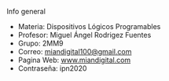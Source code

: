 Info general

* Materia: Dispositivos Lógicos Programables
* Profesor: Miguel Ángel Rodrigez Fuentes
* Grupo: 2MM9
* Correo: miandigital100@gmail.com
* Pagina Web: www.miandigital.com 
* Contraseña: ipn2020
